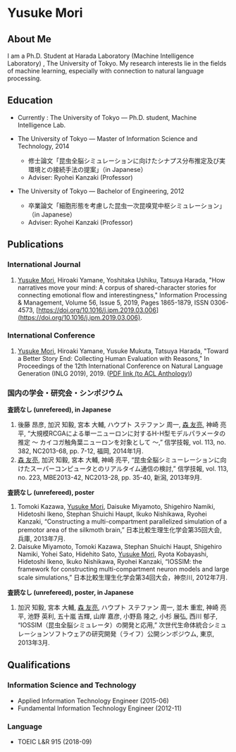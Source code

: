 # Yusuke Mori

## About Me

I am a Ph.D. Student at Harada Laboratory (Machine Intelligence Laboratory) , The University of Tokyo. My research interests lie in the fields of machine learning, especially with connection to natural language processing.

## Education

- Currently : The University of Tokyo — Ph.D. student, Machine Intelligence Lab.

- The University of Tokyo — Master of Information Science and Technology, 2014
  - 修士論文「昆虫全脳シミュレーションに向けたシナプス分布推定及び実環境との接続手法の提案」（in Japanese）
  - Adviser: Ryohei Kanzaki (Professor)
- The University of Tokyo — Bachelor of Engineering, 2012
  - 卒業論文「細胞形態を考慮した昆虫一次昆嗅覚中枢シミュレーション」（in Japanese）
  - Adviser: Ryohei Kanzaki (Professor)

## Publications

### International Journal

1. <u>Yusuke Mori</u>, Hiroaki Yamane, Yoshitaka Ushiku, Tatsuya Harada,
"How narratives move your mind: A corpus of shared-character stories for connecting emotional flow and interestingness,"
Information Processing & Management,
Volume 56, Issue 5,
2019,
Pages 1865-1879,
ISSN 0306-4573,
[https://doi.org/10.1016/j.ipm.2019.03.006](https://doi.org/10.1016/j.ipm.2019.03.006).

### International Conference
1. <u>Yusuke Mori</u>, Hiroaki Yamane, Yusuke Mukuta, Tatsuya Harada, 
"Toward a Better Story End: Collecting Human Evaluation with Reasons," 
In Proceedings of the 12th International Conference on Natural Language Generation (INLG 2019), 2019. ([PDF link (to ACL Anthology)](https://www.aclweb.org/anthology/W19-8646.pdf))

### 国内の学会・研究会・シンポジウム
<b>査読なし (unrefereed), in Japanese</b>
1. 後藤 昂彦, 加沢 知毅, 宮本 大輔, ハウプト ステファン 周一, <u>森 友亮</u>, 神崎 亮平, “大規模RCGAによる単一ニューロンに対するH-H型モデルパラメータの推定 〜 カイコガ触角葉ニューロンを対象として 〜,” 信学技報, vol. 113, no. 382, NC2013-68, pp. 7-12, 福岡, 2014年1月.
2. <u>森 友亮</u>, 加沢 知毅, 宮本 大輔, 神崎 亮平, “昆虫全脳シミューレーションに向けたスーパーコンピュータとのリアルタイム通信の検討,” 信学技報, vol. 113, no. 223, MBE2013-42, NC2013-28, pp. 35-40, 新潟, 2013年9月.

<b>査読なし (unrefereed), poster</b>
1. Tomoki Kazawa, <u>Yusuke Mori</u>, Daisuke Miyamoto, Shigehiro Namiki, Hidetoshi Ikeno, Stephan Shuichi Haupt, Ikuko Nishikawa, Ryohei Kanzaki, “Constructing a multi-compartment parallelized simulation of a premotor area of the silkmoth brain,” 日本比較生理生化学会第35回大会, 兵庫, 2013年7月.
2. Daisuke Miyamoto, Tomoki Kazawa, Stephan Shuichi Haupt, Shigehiro Namiki, Yohei Sato, Hidehito Sato, <u>Yusuke Mori</u>, Ryota Kobayashi, Hidetoshi Ikeno, Ikuko Nishikawa, Ryohei Kanzaki, “IOSSIM: the framework for constructing multi-compartment neuron models and large scale simulations,” 日本比較生理生化学会第34回大会，神奈川, 2012年7月.

<b>査読なし (unrefereed), poster, in Japanese</b>
1. 加沢 知毅, 宮本 大輔, <u>森 友亮</u>, ハウプト ステファン 周一, 並木 重宏, 神崎 亮平, 池野 英利, 五十嵐 吉輝, 山岸 嘉彦, 小野島 隆之, 小杉 展弘, 西川 郁子, “IOSSIM（昆虫全脳シミュレータ）の開発と応用,” 次世代生命体統合シミュレーションソフトウェアの研究開発（ライフ）公開シンポジウム, 東京, 2013年3月.


## Qualifications

### Information Science and Technology
- Applied Information Technology Engineer (2015-06)
- Fundamental Information Technology Engineer (2012-11)

### Language
- TOEIC L&R 915 (2018-09)
